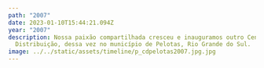 ```yaml
---
path: "2007"
date: 2023-01-10T15:44:21.094Z
year: "2007"
description: Nossa paixão compartilhada cresceu e inauguramos outro Centro de
  Distribuição, dessa vez no município de Pelotas, Rio Grande do Sul.
image: ../../static/assets/timeline/p_cdpelotas2007.jpg.jpg
---
```


